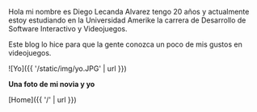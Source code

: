 Hola mi nombre es Diego Lecanda Alvarez tengo 20 años y actualmente estoy estudiando en la Universidad Amerike la carrera de Desarrollo de Software Interactivo y Videojuegos.

Este blog lo hice para que la gente conozca un poco de mis gustos en videojuegos.

![Yo]({{ '/static/img/yo.JPG' | url }})

**Una foto de mi novia y yo**

[Home]({{ '/' | url }})
